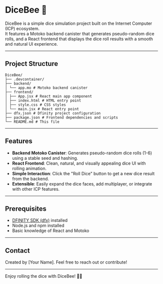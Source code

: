 # DiceBee 🎲

DiceBee is a simple dice simulation project built on the Internet Computer (ICP) ecosystem.  
It features a Motoko backend canister that generates pseudo-random dice rolls, and a React frontend that displays the dice roll results with a smooth and natural UI experience.

---

## Project Structure
```
DiceBee/
├── .devcontainer/
├── backend/
│ └── app.mo # Motoko backend canister
├── frontend/
│ ├── App.jsx # React main app component
│ ├── index.html # HTML entry point
│ ├── style.css # CSS styles
│ └── main.jsx # React entry point
├── dfx.json # Dfinity project configuration
├── package.json # Frontend dependencies and scripts
└── README.md # This file
```

---

## Features

- **Backend Motoko Canister**: Generates pseudo-random dice rolls (1-6) using a stable seed and hashing.
- **React Frontend**: Clean, natural, and visually appealing dice UI with rolling animation.
- **Simple Interaction**: Click the "Roll Dice" button to get a new dice result from the backend.
- **Extensible**: Easily expand the dice faces, add multiplayer, or integrate with other ICP features.

---

## Prerequisites

- [DFINITY SDK (dfx)](https://internetcomputer.org/docs/current/developer-docs/install-upgrade-remove) installed
- Node.js and npm installed
- Basic knowledge of React and Motoko

---

## Contact
Created by [Your Name].
Feel free to reach out or contribute!

---

Enjoy rolling the dice with DiceBee! 🎲✨